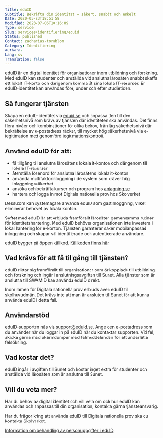 ```yaml
---
Title: eduID
Subtitle: Bekräfta din identitet – säkert, snabbt och enkelt
Date: 2020-05-23T18:51:58
Modified: 2023-07-06T10:16:09
Type: service
Slug: services/identifiering/eduid
Status: published
Contact: zacharias-tornblom
Category: Identifiering
Authors: 
Lang: sv
Translation: false
---
```


eduID är en digital identitet för organisationer inom utbildning och forskning. Med eduID kan studenter och anställda vid anslutna lärosäten snabbt skaffa ett lokalt IT-konto och därigenom komma åt sina lokala IT-resurser. En eduID-identitet kan användas före, under och efter studietiden.

## Så fungerar tjänsten

Skapa en eduID-identitet via [eduid.se](http://eduid.se/) och anpassa den till den säkerhetsnivå som krävs av tjänsten där identiteten ska användas. Det finns flera nivåer och kombinationer för olika behov, från låg säkerhetsnivå där bekräftelse av e-postadress räcker, till mycket hög säkerhetsnivå via e-legitimation med genomförd legitimationskontroll.

## Använd eduID för att:

* få tillgång till anslutna lärosätens lokala it-konton och därigenom till lokala IT-resurser
* återställa lösenord för anslutna lärosätens lokala it-konton
* använda multifaktorinloggning i de system som kräver hög inloggningssäkerhet
* ansöka och bekräfta kurser och program hos [antagning.se](http://antagning.se/)
* hantera och logga in mot Digitala nationella prov hos Skolverket

Dessutom kan systemägare använda eduID som gästinloggning, vilket eliminerar behovet av lokala konton.

Syftet med eduID är att erbjuda framförallt lärosäten gemensamma rutiner för identitetshantering. Med eduID behöver organisationen inte investera i lokal hantering för e-konton. Tjänsten garanterar säker mobilanpassad inloggning och skapar väl identifierade och autenticerade användare.

eduID bygger på öppen källkod. [Källkoden finns här](https://github.com/SUNET)

## Vad krävs för att få tillgång till tjänsten?

eduID riktar sig framförallt till organisationer som är kopplade till utbildning och forskning och ingår i anslutningsavgiften till Sunet. Alla tjänster som är anslutna till SWAMID kan använda eduID direkt.

Inom ramen för Digitala nationella prov erbjuds även eduID till skolhuvudmän. Det krävs inte att man är ansluten till Sunet för att kunna använda eduID i detta fall.

## Användarstöd

eduID-supporten nås via [support@eduid.se](mailto:support@eduid.se). Ange den e-postadress som du använder när du loggar in på eduID när du kontaktar supporten. Vid fel, skicka gärna med skärmdumpar med felmeddelanden för att underlätta felsökning.

## Vad kostar det?

eduID ingår i avgiften till Sunet och kostar inget extra för studenter och anställda vid lärosäten som är anslutna till Sunet.

## Vill du veta mer?

Har du behov av digital identitet och vill veta om och hur eduID kan användas och anpassas till din organisation, kontakta gärna tjänsteansvarig.

Har du frågor kring att använda eduID till Digitala nationella prov ska du kontakta Skolverket.

[Information om behandling av personuppgifter i eduID](/om-sunet/behandling-av-personuppgifter-i-eduid).

